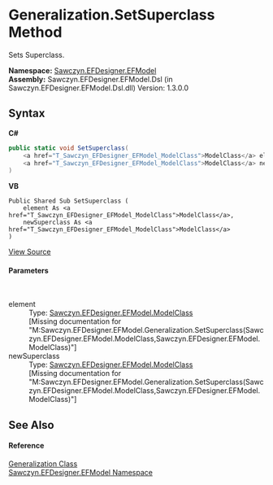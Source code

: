 # Generalization.SetSuperclass Method 
 

Sets Superclass.

**Namespace:**&nbsp;<a href="N_Sawczyn_EFDesigner_EFModel">Sawczyn.EFDesigner.EFModel</a><br />**Assembly:**&nbsp;Sawczyn.EFDesigner.EFModel.Dsl (in Sawczyn.EFDesigner.EFModel.Dsl.dll) Version: 1.3.0.0

## Syntax

**C#**<br />
``` C#
public static void SetSuperclass(
	<a href="T_Sawczyn_EFDesigner_EFModel_ModelClass">ModelClass</a> element,
	<a href="T_Sawczyn_EFDesigner_EFModel_ModelClass">ModelClass</a> newSuperclass
)
```

**VB**<br />
``` VB
Public Shared Sub SetSuperclass ( 
	element As <a href="T_Sawczyn_EFDesigner_EFModel_ModelClass">ModelClass</a>,
	newSuperclass As <a href="T_Sawczyn_EFDesigner_EFModel_ModelClass">ModelClass</a>
)
```

<a href="https://github.com/msawczyn/EFDesigner/tree/master/src/Dsl/GeneratedCode/DomainRelationships.cs#L2641" title="View the source code">View Source</a><br />

#### Parameters
&nbsp;<dl><dt>element</dt><dd>Type: <a href="T_Sawczyn_EFDesigner_EFModel_ModelClass">Sawczyn.EFDesigner.EFModel.ModelClass</a><br />\[Missing <param name="element"/> documentation for "M:Sawczyn.EFDesigner.EFModel.Generalization.SetSuperclass(Sawczyn.EFDesigner.EFModel.ModelClass,Sawczyn.EFDesigner.EFModel.ModelClass)"\]</dd><dt>newSuperclass</dt><dd>Type: <a href="T_Sawczyn_EFDesigner_EFModel_ModelClass">Sawczyn.EFDesigner.EFModel.ModelClass</a><br />\[Missing <param name="newSuperclass"/> documentation for "M:Sawczyn.EFDesigner.EFModel.Generalization.SetSuperclass(Sawczyn.EFDesigner.EFModel.ModelClass,Sawczyn.EFDesigner.EFModel.ModelClass)"\]</dd></dl>

## See Also


#### Reference
<a href="T_Sawczyn_EFDesigner_EFModel_Generalization">Generalization Class</a><br /><a href="N_Sawczyn_EFDesigner_EFModel">Sawczyn.EFDesigner.EFModel Namespace</a><br />